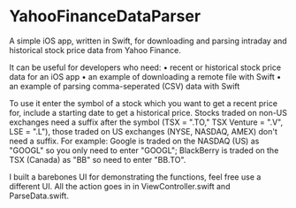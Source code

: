 # YahooFinanceDataParser

A simple iOS app, written in Swift, for downloading and parsing intraday and historical stock price data from Yahoo Finance.

It can be useful for developers who need:
• recent or historical stock price data for an iOS app
• an example of downloading a remote file with Swift
• an example of parsing comma-seperated (CSV) data with Swift

To use it enter the symbol of a stock which you want to get a recent price for, include a starting date to get a historical price. Stocks traded on non-US exchanges need a suffix after the symbol (TSX = ".TO," TSX Venture = ".V", LSE = ".L"), those traded on US exchanges (NYSE, NASDAQ, AMEX) don't need a suffix. For example: Google is traded on the NASDAQ (US) as "GOOGL" so you only need to enter "GOOGL"; BlackBerry is traded on the TSX (Canada) as "BB" so need to enter "BB.TO".

I built a barebones UI for demonstrating the functions, feel free use a different UI. All the action goes in in ViewController.swift and ParseData.swift.
